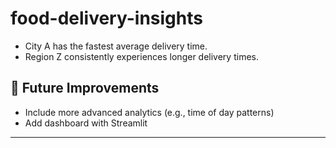  # food-delivery-insights


- City A has the fastest average delivery time.
- Region Z consistently experiences longer delivery times.

## 📌 Future Improvements

- Include more advanced analytics (e.g., time of day patterns)
- Add dashboard with Streamlit

---

